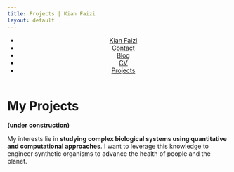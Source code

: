 ```yaml
---
title: Projects | Kian Faizi
layout: default
---
```

<header>
    <nav>
        <ul>
            <li><a href="/" title="home">Kian Faizi</a></li>
            <li><a href="/contact.html" title="Contact">Contact</a></li>
            <li><a href="/blog.html" title="blog">Blog</a></li>
            <li><a href="/cv.html" title="cv">CV</a></li>
            <li><a href="/projects.html" title="projects" class="active">Projects</a></li>
        </ul>
    </nav>
</header>

# My Projects

**(under construction)**

My interests lie in **studying complex biological systems using quantitative and computational approaches**. I want to leverage this knowledge to engineer synthetic organisms to advance the health of people and the planet.

<!--Currently, I'm a lab technician in [Professor Wolfgang Busch’s group] at the Salk Institute. We study the genetics underlying root growth and root-environment interactions in plants, with a focus on the model organism _Arabidopsis thaliana_. A major goal of this research is facilitating crop engineering efforts to [fight climate change]. To aid root phenotyping tasks, I developed an image analysis tool. I'm also working on the network-based identification of functional homologs of genes driving root depth, based on coexpression analysis of single-cell RNA-seq data.

Previously, I volunteered in the [lab of Dr. Patrick Hsu], where I helped develop tools for RNA editing using CRISPR-Cas13d. I wrote a pipeline for discovering new orthologs of Cas13d, and helped conduct a pooled transcriptome-wide screen to investigate guide RNA efficiency.-->


[Professor Wolfgang Busch’s group]: https://busch.salk.edu/ "Busch Lab homepage"
[fight climate change]: https://www.salk.edu/science/power-of-plants/ "Harnessing Plants Initiative"
[lab of Dr. Patrick Hsu]: http://patrickhsulab.org/ "Hsu Lab homepage"
